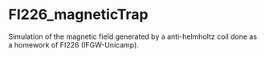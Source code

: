 # FI226_magneticTrap
Simulation of the magnetic field generated by a anti-helmholtz coil done as a homework of FI226 (IFGW-Unicamp).
